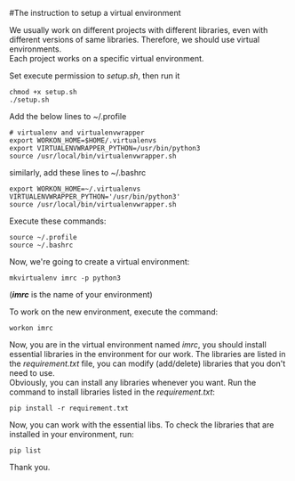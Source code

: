 #The instruction to setup a virtual environment

We usually work on different projects with different libraries,
even with different versions of same libraries. Therefore, we should 
use virtual environments. <br>
Each project works on a specific virtual environment. 

Set execute permission to *setup.sh*, then run it
```commandline
chmod +x setup.sh
./setup.sh
```


Add the below lines to ~/.profile
```
# virtualenv and virtualenvwrapper
export WORKON_HOME=$HOME/.virtualenvs
export VIRTUALENVWRAPPER_PYTHON=/usr/bin/python3
source /usr/local/bin/virtualenvwrapper.sh
```

similarly, add these lines to ~/.bashrc
```
export WORKON_HOME=~/.virtualenvs
VIRTUALENVWRAPPER_PYTHON='/usr/bin/python3'
source /usr/local/bin/virtualenvwrapper.sh
```
Execute these commands:
```commandline
source ~/.profile
source ~/.bashrc
```

Now, we're going to create a virtual environment:
```
mkvirtualenv imrc -p python3
```
(__*imrc*__ is the name of your environment)

To work on the new environment, execute the command:
```commandline
workon imrc
```

Now, you are in the virtual environment named *imrc*, you should
install essential libraries in the environment for our work.
The libraries are listed in the *requirement.txt* file, you can 
modify (add/delete) libraries that you don't need to use. <br>
Obviously, you can install any libraries whenever you want.
Run the command to install libraries listed in the *requirement.txt*:
 ```commandline
pip install -r requirement.txt
```

Now, you can work with the essential libs.
To check the libraries that are installed in your environment, run:
```commandline
pip list
```

Thank you.